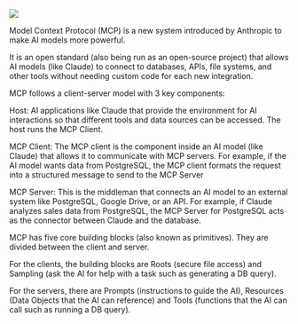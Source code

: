 
<img src ="https://substackcdn.com/image/fetch/w_1456,c_limit,f_webp,q_auto:good,fl_lossy/https%3A%2F%2Fsubstack-post-media.s3.amazonaws.com%2Fpublic%2Fimages%2F840e868d-2c83-4b1b-a881-df1da6c6e332_1309x1536.gif">

Model Context Protocol (MCP) is a new system introduced by Anthropic to make AI models more powerful.

It is an open standard (also being run as an open-source project) that allows AI models (like Claude) to connect to databases, APIs, file systems, and other tools without needing custom code for each new integration.

MCP follows a client-server model with 3 key components:

Host: AI applications like Claude that provide the environment for AI interactions so that different tools and data sources can be accessed. The host runs the MCP Client.

MCP Client: The MCP client is the component inside an AI model (like Claude) that allows it to communicate with MCP servers. For example, if the AI model wants data from PostgreSQL, the MCP client formats the request into a structured message to send to the MCP Server

MCP Server: This is the middleman that connects an AI model to an external system like PostgreSQL, Google Drive, or an API. For example, if Claude analyzes sales data from PostgreSQL, the MCP Server for PostgreSQL acts as the connector between Claude and the database.

MCP has five core building blocks (also known as primitives). They are divided between the client and server.

For the clients, the building blocks are Roots (secure file access) and Sampling (ask the AI for help with a task such as generating a DB query).

For the servers, there are Prompts (instructions to guide the AI), Resources (Data Objects that the AI can reference) and Tools (functions that the AI can call such as running a DB query).
